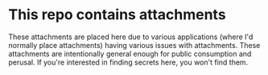 # This repo contains attachments

These attachments are placed here due to various applications (where I'd normally place attachments) having
various issues with attachments.  These attachments are intentionally general enough for public consumption
and perusal.  If you're interested in finding secrets here, you won't find them.

